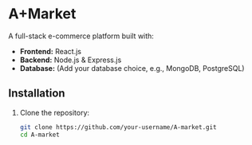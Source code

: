 # A+Market

A full-stack e-commerce platform built with:
- **Frontend:** React.js
- **Backend:** Node.js & Express.js
- **Database:** (Add your database choice, e.g., MongoDB, PostgreSQL)

## Installation

1. Clone the repository:
   ```bash
   git clone https://github.com/your-username/A-market.git
   cd A-market